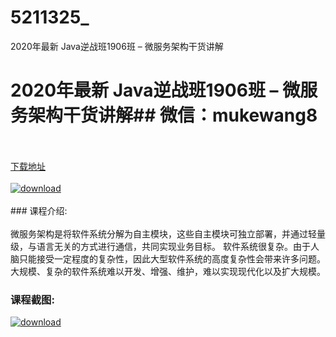 # 5211325_
2020年最新 Java逆战班1906班 – 微服务架构干货讲解
# 2020年最新 Java逆战班1906班 – 微服务架构干货讲解## 微信：mukewang8
<br/></br>[下载地址](http://www.36tz.cn/article/5211325 "下载地址")
<br/></br>[![download](http://36tz.cn/muke_img/2020_03_1-129.png "下载地址")](http://www.36tz.cn/article/5211325 "下载地址")
<br/></br>### 课程介绍:<br/></br>微服务架构是将软件系统分解为自主模块，这些自主模块可独立部署，并通过轻量级，与语言无关的方式进行通信，共同实现业务目标。
软件系统很复杂。由于人脑只能接受一定程度的复杂性，因此大型软件系统的高度复杂性会带来许多问题。大规模、复杂的软件系统难以开发、增强、维护，难以实现现代化以及扩大规模。

### 课程截图:
[![download](http://36tz.cn/muke_img/2020_03_2-121.png "下载地址")](http://www.36tz.cn/article/5211325 "下载地址")
